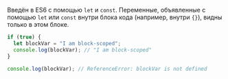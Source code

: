 Введён в ES6 с помощью `let` и `const`. Переменные, объявленные с помощью `let` или `const` внутри блока кода (например, внутри `{}`), видны только в этом блоке.

```js
if (true) {
  let blockVar = "I am block-scoped";
  console.log(blockVar); // "I am block-scoped"
}

console.log(blockVar); // ReferenceError: blockVar is not defined
```
